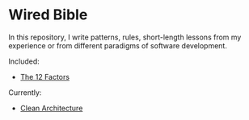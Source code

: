 # Wired Bible

In this repository, I write patterns, rules, short-length lessons from my experience or from different paradigms of software development.

Included: 
- [The 12 Factors](https://12factor.net/)

Currently:
- [Clean Architecture](https://www.amazon.com/Clean-Architecture-Craftsmans-Software-Structure/dp/0134494164)